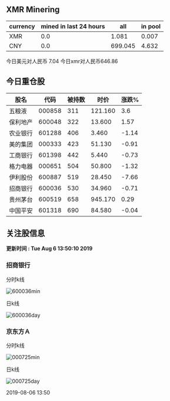## XMR Minering

|currency|mined in last 24 hours|all|in pool|
|---|---|---|---|
|XMR|0.0|1.081|0.007|
|CNY|0.0|699.045|4.632|

今日美元对人民币 7.04	今日xmr对人民币646.86


## 今日重仓股 

|股名|代码|被持数|时价|涨跌%|
|---|---|---|---|---|
|五粮液|000858|311|121.160|3.6|
|保利地产|600048|322|13.600|1.57|
|农业银行|601288|406|3.460|-1.14|
|美的集团|000333|423|51.130|-0.91|
|工商银行|601398|442|5.440|-0.73|
|格力电器|000651|504|50.800|-1.32|
|伊利股份|600887|519|28.450|-7.66|
|招商银行|600036|530|34.960|-0.71|
|贵州茅台|600519|658|945.170|0.29|
|中国平安|601318|690|84.580|-0.04|

## 关注股信息
**更新时间 : Tue Aug  6 13:50:10 2019**
### 招商银行 
分时k线

![600036min](http://image.sinajs.cn/newchart/min/n/sh600036.gif)

日k线

![600036day](http://image.sinajs.cn/newchart/daily/n/sh600036.gif)

### 京东方Ａ 
分时k线

![000725min](http://image.sinajs.cn/newchart/min/n/sz000725.gif)

日k线

![000725day](http://image.sinajs.cn/newchart/daily/n/sz000725.gif)

2019-08-06 13:50